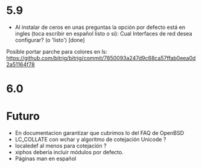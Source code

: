 
5.9
===
* Al instalar de ceros en unas preguntas la opción por defecto
  está en ingles (toca escribir en español listo o si):
	Cual Interfaces de red desea configurar? (o 'listo') [done]

Posible portar parche para colores en ls:
https://github.com/bitrig/bitrig/commit/7850093a247d9c68ca57ffab0eea0d2a51164f78

6.0
===


Futuro
======
* En documentacion garantizar que cubrimos lo del FAQ de OpenBSD
* LC_COLLATE con wchar y algoritmo de cotejación Unicode ?
* localedef al menos para cotejación ?
* xiphos debería incluir módulos por defecto.
* Páginas man en español

